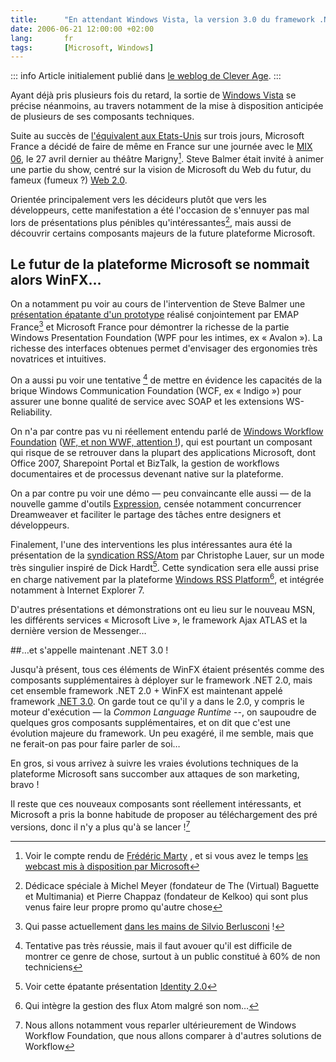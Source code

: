 ```yaml
---
title:      "En attendant Windows Vista, la version 3.0 du framework .NET donne plus de visibilité à WinFX"
date: 2006-06-21 12:00:00 +02:00
lang:       fr
tags:       [Microsoft, Windows]
---
```


::: info
Article initialement publié dans [le weblog de Clever Age](http://www.clever-age.com/veille/weblog/attendant-windows-vista-version-3-dot-0-du-framework-dot-net-donne-plus-visibilite-winfx-512.html).
:::

Ayant déjà pris plusieurs fois du retard, la sortie de [Windows Vista](http://www.microsoft.com/windowsvista/) se précise néanmoins, au travers notamment de la mise à disposition anticipée de plusieurs de ses composants techniques.

Suite au succès de [l'équivalent aux Etats-Unis](http://www.microsoft.com/events/mix/) sur trois jours, Microsoft France a décidé de faire de même en France sur une journée avec le [MIX 06](http://www.microsoft.com/france/msdn/mix/), le 27 avril dernier au théâtre Marigny[^1]. Steve Balmer était invité à animer une partie du show, centré sur la vision de Microsoft du Web du futur, du fameux (fumeux ?) [Web 2.0](http://www.clever-age.com/veille/weblog/internet-2-dot-0-459.html).

Orientée principalement vers les décideurs plutôt que vers les développeurs, cette manifestation a été l'occasion de s'ennuyer pas mal lors de présentations plus pénibles qu'intéressantes[^2], mais aussi de découvrir certains composants majeurs de la future plateforme Microsoft.

## Le futur de la plateforme Microsoft se nommait alors WinFX…

On a notamment pu voir au cours de l'intervention de Steve Balmer une [présentation épatante d'un prototype](http://microsoft.brainsonic.com/customers/microsoft/20060427/Steve_Ballmer_VO/files/demo.htm?Media=5) réalisé conjointement par EMAP France[^3] et Microsoft France pour démontrer la richesse de la partie Windows Presentation Foundation (WPF pour les intimes, ex « Avalon »). La richesse des interfaces obtenues permet d'envisager des ergonomies très novatrices et intuitives.

On a aussi pu voir une tentative [^4] de mettre en évidence les capacités de la brique Windows Communication Foundation (WCF, ex « Indigo ») pour assurer une bonne qualité de service avec SOAP et les extensions WS-Reliability.

On n'a par contre pas vu ni réellement entendu parlé de [Windows Workflow Foundation](http://www.workflow-foundation.com/) ([WF, et non WWF, attention !](http://www.theserverside.net/tt/cartoons/WWFDating/WWFDating.jpg)), qui est pourtant un composant qui risque de se retrouver dans la plupart des applications Microsoft, dont Office 2007, Sharepoint Portal et BizTalk, la gestion de workflows documentaires et de processus devenant native sur la plateforme.

On a par contre pu voir une démo — peu convaincante elle aussi — de la nouvelle gamme d'outils [Expression](http://www.microsoft.com/products/expression/en/default.mspx), censée notamment concurrencer Dreamweaver et faciliter le partage des tâches entre designers et développeurs.

Finalement, l'une des interventions les plus intéressantes aura été la présentation de la [syndication RSS/Atom](http://blogs.microsoft.fr/clauer/archive/2006/05/18/29178.aspx) par Christophe Lauer, sur un mode très singulier inspiré de Dick Hardt[^5]. Cette syndication sera elle aussi prise en charge nativement par la plateforme [Windows RSS Platform](http://sessions.mix06.com/view.asp?sessionChoice=2000&disc=&pid=BTB033&yearChoice=2005)[^6], et intégrée notamment à Internet Explorer 7.

D'autres présentations et démonstrations ont eu lieu sur le nouveau MSN, les différents services « Microsoft Live », le framework Ajax ATLAS et la dernière version de Messenger…

##…et s'appelle maintenant .NET 3.0 !

Jusqu'à présent, tous ces éléments de WinFX étaient présentés comme des composants supplémentaires à déployer sur le framework .NET 2.0, mais cet ensemble framework .NET 2.0 + WinFX est maintenant appelé framework [.NET 3.0](http://blogs.microsoft.fr/clauer/archive/2006/06/10/33203.aspx). On garde tout ce qu'il y a dans le 2.0, y compris le moteur d'exécution — la *Common Language Runtime* --, on saupoudre de quelques gros composants supplémentaires, et on dit que c'est une évolution majeure du framework. Un peu exagéré, il me semble, mais que ne ferait-on pas pour faire parler de soi…

En gros, si vous arrivez à suivre les vraies évolutions techniques de la plateforme Microsoft sans succomber aux attaques de son marketing, bravo !

Il reste que ces nouveaux composants sont réellement intéressants, et Microsoft a pris la bonne habitude de proposer au téléchargement des pré versions, donc il n'y a plus qu'à se lancer ![^7]

[^1]: Voir le compte rendu de [Frédéric Marty](http://www.damienanfroy.net/index.php?2006/05/02/40-compte-rendu-du-mix06-paris) , et si vous avez le temps [les webcast mis à disposition par Microsoft](http://www.microsoft.com/france/msdn/mix/webcast.mspx)

[^2]: Dédicace spéciale à Michel Meyer (fondateur de The (Virtual) Baguette et Multimania) et Pierre Chappaz (fondateur de Kelkoo) qui sont plus venus faire leur propre promo qu'autre chose

[^3]: Qui passe actuellement [dans les mains de Silvio Berlusconi](http://bourse.tf1.fr/detail_actualite.phtml?news=3508959) !

[^4]: Tentative pas très réussie, mais il faut avouer qu'il est difficile de montrer ce genre de chose, surtout à un public constitué à 60% de non techniciens

[^5]: Voir cette épatante présentation [Identity 2.0](http://www.identity20.com/media/OSCON2005/)

[^6]: Qui intègre la gestion des flux Atom malgré son nom…

[^7]: Nous allons notamment vous reparler ultérieurement de Windows Workflow Foundation, que nous allons comparer à d'autres solutions de Workflow
